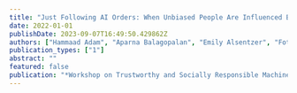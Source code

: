 ```yaml
---
title: "Just Following AI Orders: When Unbiased People Are Influenced By Biased AI"
date: 2022-01-01
publishDate: 2023-09-07T16:49:50.429862Z
authors: ["Hammaad Adam", "Aparna Balagopalan", "Emily Alsentzer", "Fotini Christia", "Marzyeh Ghassemi"]
publication_types: ["1"]
abstract: ""
featured: false
publication: "*Workshop on Trustworthy and Socially Responsible Machine Learning, NeurIPS 2022*"
---
```


